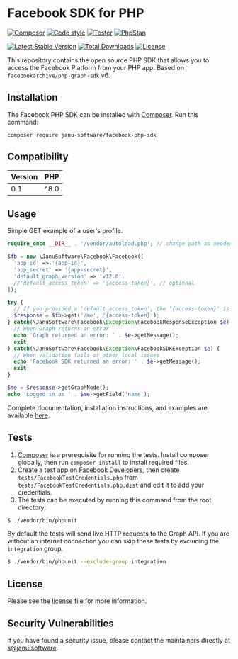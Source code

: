# Facebook SDK for PHP

[![Composer](https://github.com/janu-software/facebook-php-sdk/actions/workflows/composer.yml/badge.svg)](https://github.com/janu-software/facebook-php-sdk/actions/workflows/composer.yml)
[![Code style](https://github.com/janu-software/facebook-php-sdk/actions/workflows/code_style.yml/badge.svg)](https://github.com/janu-software/facebook-php-sdk/actions/workflows/code_style.yml)
[![Tester](https://github.com/janu-software/facebook-php-sdk/actions/workflows/phpunit.yml/badge.svg)](https://github.com/janu-software/facebook-php-sdk/actions/workflows/phpunit.yml)
[![PhpStan](https://github.com/janu-software/facebook-php-sdk/actions/workflows/static_analysis.yml/badge.svg)](https://github.com/janu-software/facebook-php-sdk/actions/workflows/static_analysis.yml)

[![Latest Stable Version](https://poser.pugx.org/janu-software/facebook-php-sdk/v/stable)](https://packagist.org/packages/janu-software/facebook-php-sdk)
[![Total Downloads](https://poser.pugx.org/janu-software/facebook-php-sdk/downloads)](https://packagist.org/packages/janu-software/facebook-php-sdk)
[![License](https://poser.pugx.org/janu-software/facebook-php-sdk/license)](https://packagist.org/packages/janu-software/facebook-php-sdk)

This repository contains the open source PHP SDK that allows you to access the Facebook Platform from your PHP app. Based on `facebookarchive/php-graph-sdk` v6.

## Installation

The Facebook PHP SDK can be installed with [Composer](https://getcomposer.org/). Run this command:

    composer require janu-software/facebook-php-sdk

## Compatibility

| Version | PHP  |
|---------|------|
| 0.1     | ^8.0 |

## Usage

Simple GET example of a user's profile.

```php
require_once __DIR__ . '/vendor/autoload.php'; // change path as needed

$fb = new \JanuSoftware\Facebook\Facebook([
  'app_id' => '{app-id}',
  'app_secret' => '{app-secret}',
  'default_graph_version' => 'v12.0',
  //'default_access_token' => '{access-token}', // optional
]);

try {
  // If you provided a 'default_access_token', the '{access-token}' is optional.
  $response = $fb->get('/me', '{access-token}');
} catch(\JanuSoftware\Facebook\Exception\FacebookResponseException $e) {
  // When Graph returns an error
  echo 'Graph returned an error: ' . $e->getMessage();
  exit;
} catch(\JanuSoftware\Facebook\Exception\FacebookSDKException $e) {
  // When validation fails or other local issues
  echo 'Facebook SDK returned an error: ' . $e->getMessage();
  exit;
}

$me = $response->getGraphNode();
echo 'Logged in as ' . $me->getField('name');
```

Complete documentation, installation instructions, and examples are available [here](docs/).


## Tests

1. [Composer](https://getcomposer.org/) is a prerequisite for running the tests. Install composer globally, then run `composer install` to install required files.
2. Create a test app on [Facebook Developers](https://developers.facebook.com), then create `tests/FacebookTestCredentials.php` from `tests/FacebookTestCredentials.php.dist` and edit it to add your credentials.
3. The tests can be executed by running this command from the root directory:

```bash
$ ./vendor/bin/phpunit
```

By default the tests will send live HTTP requests to the Graph API. If you are without an internet connection you can skip these tests by excluding the `integration` group.

```bash
$ ./vendor/bin/phpunit --exclude-group integration
```


## License

Please see the [license file](https://github.com/janu-software/facebook-php-sdk/blob/main/LICENSE) for more information.


## Security Vulnerabilities

If you have found a security issue, please contact the maintainers directly at [s@janu.software](mailto:s@janu.software).
